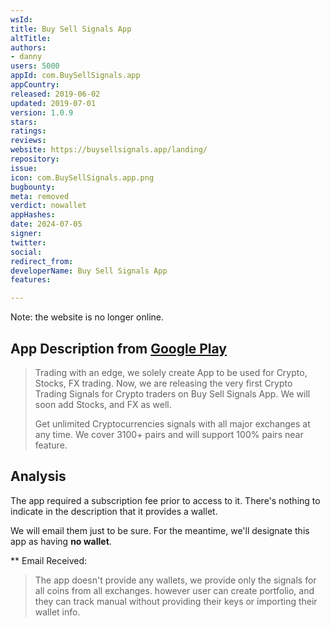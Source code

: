 ```yaml
---
wsId: 
title: Buy Sell Signals App
altTitle: 
authors:
- danny
users: 5000
appId: com.BuySellSignals.app
appCountry: 
released: 2019-06-02
updated: 2019-07-01
version: 1.0.9
stars: 
ratings: 
reviews: 
website: https://buysellsignals.app/landing/
repository: 
issue: 
icon: com.BuySellSignals.app.png
bugbounty: 
meta: removed
verdict: nowallet
appHashes: 
date: 2024-07-05
signer: 
twitter: 
social: 
redirect_from: 
developerName: Buy Sell Signals App
features: 

---
```


Note: the website is no longer online.

## App Description from [Google Play](https://play.google.com/store/apps/details?id=com.BuySellSignals.app)

> Trading with an edge, we solely create App to be used for Crypto, Stocks, FX trading. Now, we are releasing the very first Crypto Trading Signals for Crypto traders on Buy Sell Signals App. We will soon add Stocks, and FX as well.
>
> Get unlimited Cryptocurrencies signals with all major exchanges at any time. We cover 3100+ pairs and will support 100% pairs near feature.

## Analysis 

The app required a subscription fee prior to access to it. There's nothing to indicate in the description that it provides a wallet. 

We will email them just to be sure. For the meantime, we'll designate this app as having **no wallet**.

** Email Received: 

> The app doesn't provide any wallets, we provide only the signals for all coins from all exchanges. however user can create portfolio, and they can track manual without providing their keys or importing their wallet info. 


